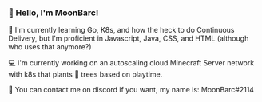 ### 👋 Hello, I'm MoonBarc!

📕  I'm currently learning Go, K8s, and how the heck to do Continuous Delivery, but I'm proficient in Javascript, Java, CSS, and HTML (although who uses that anymore?)

💻  I'm currently working on an autoscaling cloud Minecraft Server network with k8s that plants 🌳 trees based on playtime.

🥏  You can contact me on discord if you want, my name is: MoonBarc#2114
